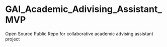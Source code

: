# GAI_Academic_Adivising_Assistant_MVP
Open Source Public Repo for collaborative academic advising assistant project
